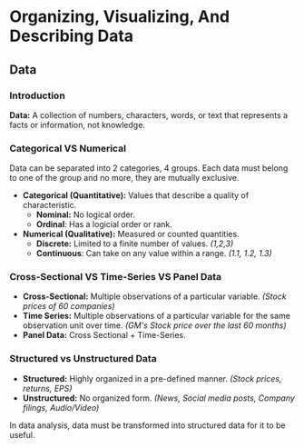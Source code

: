 # Organizing, Visualizing, And Describing Data

## Data

### Introduction
**Data:** A collection of numbers, characters, words, or text that represents a facts or information, not knowledge.

### Categorical VS Numerical
Data can be separated into 2 categories, 4 groups. Each data must belong to one of the group and no more, they are mutually exclusive.

* **Categorical (Quantitative):** Values that describe a quality of characteristic.
    - **Nominal:** No logical order.
    - **Ordinal**: Has a logicial order or rank.
* **Numerical (Qualitative):** Measured or counted quantities.
    - **Discrete:** Limited to a finite number of values. *(1,2,3)*
    - **Continuous**: Can take on any value within a range. *(1.1, 1.2, 1.3)*
    
### Cross-Sectional VS Time-Series VS Panel Data
- **Cross-Sectional:** Multiple observations of a particular variable. *(Stock prices of 60 companies)* 
- **Time Series:** Multiple observations of a particular variable for the same observation unit over time. *(GM's Stock price over the last 60 months)*
- **Panel Data:** Cross Sectional + Time-Series.

### Structured vs Unstructured Data
- **Structured:** Highly organized in a pre-defined manner. *(Stock prices, returns, EPS)*
- **Unstructured:** No organized form. *(News, Social media posts, Company filings, Audio/Video)*

In data analysis, data must be transformed into structured data for it to be useful.